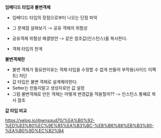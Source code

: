 **임베디드 타입과 불변객체**

- 임베디드 타입의 장점으로부터 나오는 단점 파악

- 그 문제점 살펴보기 -> 공유 객체의 위험성

- 공유객체 위험성 해결방안 -> 같은 참조값(인스턴스)를 복사한다.

- 객체 타입의 한계

**불변객체란**

- 불변 객체가 필요한이유는 객체 타입을 수정할 수 없게 만들어 부작용(사이드 이팩트) 차단
-  값 타입은 불변 객체로 설계해야한다.
-  Setter는 만들지말고 생성자로만 값 설정
-  그럼 불변객체로 만든 객체는 어떻게 변경값을 적용할까??  -> 인스턴스 통쨰로 복사 참조

**값 타입 비교**

https://velog.io/@wnsqud70/%EA%B0%92-%ED%83%80%EC%9E%85%EA%B3%BC-%EB%B6%88%EB%B3%80-%EA%B0%9D%EC%B2%B4
